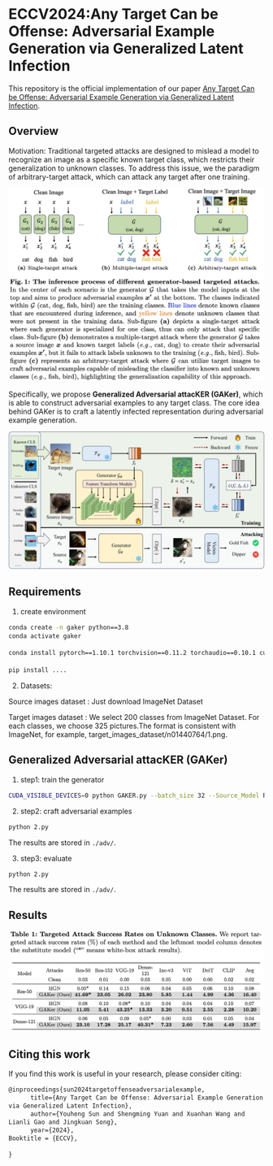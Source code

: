 # ECCV2024:Any Target Can be Offense: Adversarial Example Generation via Generalized Latent Infection

This repository is the official implementation of our paper [Any Target Can be Offense: Adversarial Example Generation via Generalized Latent Infection](https://arxiv.org/abs/2407.12292). 

<!-- In this paper, we propose **Generalized Adversarial attacKER (GAKer)**, which is able to construct adversarial examples to any target class. The core idea behind GAKer is to craft a latently infected representation during adversarial example generation. -->


## Overview

Motivation: Traditional targeted attacks are designed to mislead a model to recognize an image as a specific known target class, which restricts their generalization to unknown classes. To address this issue, we the paradigm of arbitrary-target attack, which can attack any target after one training. 

![The motivation of GAKer](./Readme/motivation.jpg)

Specifically, we propose **Generalized Adversarial attacKER (GAKer)**, which is able to construct adversarial examples to any target class. The core idea behind GAKer is to craft a latently infected representation during adversarial example generation. 

![The framework of GAKer](./Readme/pipeline.jpg)

## Requirements


1. create environment

```bash
conda create -n gaker python==3.8
conda activate gaker

conda install pytorch==1.10.1 torchvision==0.11.2 torchaudio==0.10.1 cudatoolkit=11.1 -c pytorch -c conda-forge 

pip install ....

```


2. Datasets:
   
  Source images dataset : Just download ImageNet Dataset
  
  Target images dataset : We select 200 classes from ImageNet Dataset. For each classes, we choose 325 pictures.The format is consistent with ImageNet, for example, target_images_dataset/n01440764/1.png.


## Generalized Adversarial attacKER (GAKer)

1. step1: train the generator

```bash
CUDA_VISIBLE_DEVICES=0 python GAKER.py --batch_size 32 --Source_Model ResNet50 --epoch 20 --state train_model --Generator_save_dir 'save_model/'
```

2. step2: craft adversarial examples

```bash
python 2.py 
```
The results are stored in `./adv/`.


3. step3: evaluate

```bash
python 2.py 
```
The results are stored in `./adv/`.

## Results

![The results of GAKer](./Readme/result.jpg)

## Citing this work

If you find this work is useful in your research, please consider citing:

```
@inproceedings{sun2024targetoffenseadversarialexample,
      title={Any Target Can be Offense: Adversarial Example Generation via Generalized Latent Infection}, 
      author={Youheng Sun and Shengming Yuan and Xuanhan Wang and Lianli Gao and Jingkuan Song},
      year={2024},
Booktitle = {ECCV},

}
```
